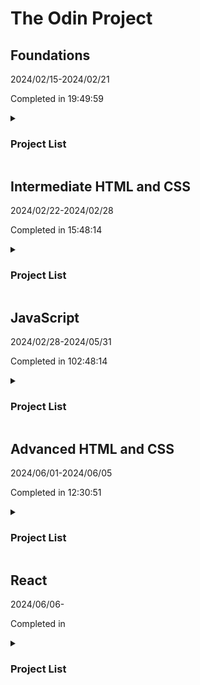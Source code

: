 # The Odin Project

## Foundations

2024/02/15-2024/02/21

Completed in 19:49:59

<details>
  <summary><h3>Project List</h3></summary>

### Recipes

Completed 2024/02/16

[Live Preview](https://peterkost.github.io/the-odin-project/01-foundations/01-recipes/)

### Landing Page

Completed 2024/02/17

[Live Preview](https://peterkost.github.io/the-odin-project/01-foundations/02-landing-page/)

### Rock Paper Scissors

Completed 2024/02/17

[Live Preview](https://peterkost.github.io/the-odin-project/01-foundations/03-rock-paper-scissors/)

### Etch-A-Sketch

Completed 2024/02/19

[Live Preview](https://peterkost.github.io/the-odin-project/01-foundations/04-etch-a-sketch/)

### Calculator

Completed 2024/02/21

[Live Preview](https://peterkost.github.io/the-odin-project/01-foundations/05-calculator/)

</details>

## Intermediate HTML and CSS

2024/02/22-2024/02/28

Completed in 15:48:14

<details>
  <summary><h3>Project List</h3></summary>

### Sign up form

Completed 2024/02/27

[Live Preview](https://peterkost.github.io/the-odin-project/02-intermediate-html-and-css/01-sign-up-form/)

### Admin dashboard

Completed 2024/02/28

Making this made me appreciate component based libraries. Even a single page like this gets out of hand when you have multiple similar components. The CSS could be cleaned up a bit, but it still would be too long.

[Live Preview](https://peterkost.github.io/the-odin-project/02-intermediate-html-and-css/02-admin-dashboard/)

</details>

## JavaScript

2024/02/28-2024/05/31

Completed in 102:48:14

<details>
  <summary><h3>Project List</h3></summary>

### Library

Completed 2024/02/28

[Live Preview](https://peterkost.github.io/the-odin-project/03-javascript/01-library)

### Tic Tac Toe

Completed 2024/03/04

[Live Preview](https://peterkost.github.io/the-odin-project/03-javascript/02-tic-tac-toe)

### Restaurant

Completed 2024/03/14

[Live Preview](https://peterkost.github.io/the-odin-project/03-javascript/03-restaurant-page/dist/)

### ToDo

Completed 2024/03/28

[Live Preview](https://peterkost.github.io/the-odin-project/03-javascript/04-todo/dist/)

### Weather

Completed 2024/04/01

[Live Preview](https://peterkost.github.io/the-odin-project/03-javascript/05-weather/dist/)

### Recursion

Completed 2024/04/02

### Linked List

Completed 2024/04/13

### Hash Map

Completed 2024/04/14

Extra credit (Hash Set) completed on 2024/04/27

### Binary Search Tree

Completed 2024/05/22

### Knights Travails

Completed 2024/05/23

### Testing Practice

Completed 2024/05/27

Coincidentally read Farley's Modern Software Engineering at the same time as doing this lesson. TDD is pretty based. I will now go and evangelize this new and exciting thing I just learned.

### Battleship

Completed 2024/05/31

Decided not to spend any time polishing this or implementing the extra features. I may comeback to it, but for now I have no intention of demoing this so I feel like it is not worth the effort.

[Live Preview](https://peterkost.github.io/the-odin-project/03-javascript/12-battleship/dist/)

</details>

## Advanced HTML and CSS

2024/06/01-2024/06/05

Completed in 12:30:51

<details>
  <summary><h3>Project List</h3></summary>

### Homepage

Completed 2024/05/31

Unable to finish this one due to time constraints. The mobile layout is completed, but the header for medium and large is incomplete. I used the resolution of the sample images as the breakpoints, but I don't think that was the correct idea. The resolutions seem way to high. I may redo the breakpoints entirely when I revisit this at the end of the course.

[Live Preview](https://peterkost.github.io/the-odin-project/04-advanced-html-and-css/01-homepage/dist/)

</details>

## React

2024/06/06-

Completed in

<details>
  <summary><h3>Project List</h3></summary>
</details>
